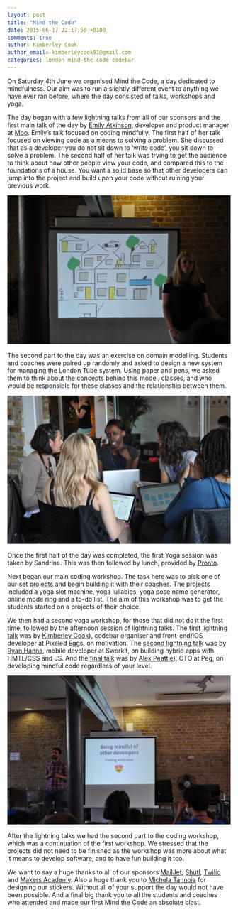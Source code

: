 ```yaml
---
layout: post
title: "Mind the Code"
date: 2015-06-17 22:17:50 +0100
comments: true
author: Kimberley Cook
author_email: kimberleycook91@gmail.com
categories: london mind-the-code codebar
---
```


On Saturday 4th June we organised Mind the Code, a day dedicated to mindfulness. Our aim was to run a slightly different event to anything we have ever ran before, where the day consisted of talks, workshops and yoga.

The day began with a few lightning talks from all of our sponsors and the first main talk of the day by [Emily Atkinson](https://twitter.com/emilyatk), developer and product manager at [Moo](http://uk.moo.com). Emily’s talk focused on coding mindfully. The first half of her talk focused on viewing code as a means to solving a problem. She discussed that as a developer you do not sit down to ‘write code’, you sit down to solve a problem. The second half of her talk was trying to get the audience to think about how other people view your code, and compared this to the foundations of a house. You want a solid base so that other developers can jump into the project and build upon your code without ruining your previous work. 

[![Mind the code - Emily Atkinson](/images/MTC-EmilyAtkinson.jpg)]()

The second part to the day was an exercise on domain modelling. Students and coaches were paired up randomly and asked to design a new system for managing the London Tube system. Using paper and pens, we asked them to think about the concepts behind this model, classes, and who would be responsible for these classes and the relationship between them. 

[![Mind the Code - Exercise 1](/images/MTC-Exercise1.jpg)]()

Once the first half of the day was completed, the first Yoga session was taken by Sandrine. This was then followed by lunch, provided by [Pronto](http://pronto.co.uk).

Next began our main coding workshop. The task here was to pick one of our set [projects](https://github.com/deniseyu/mind-the-code/tree/master/projects) and begin building it with their coaches. The projects included a yoga slot machine, yoga lullabies, yoga pose name generator, online mode ring and a to-do list. The aim of this workshop was to get the students started on a projects of their choice.  

We then had a second yoga workshop, for those that did not do it the first time, followed by the afternoon session of lightning talks. The [first lightning talk](http://slides.com/kimberleycook/motivation#/) was by [Kimberley Cook](https://twitter.com/kimberleycook91)), codebar organiser and front-end/iOS developer at Pixeled Eggs, on motivation. The [second lightning talk](http://gylippus.github.io/lightening-hybrid/#/) was by [Ryan Hanna](https://twitter.com/heryandotus), mobile developer at Sworkit, on building hybrid apps with HMTL/CSS and JS. And the [final talk](http://slides.com/alexpeattie/love#/) was by [Alex Peattie](https://twitter.com/alexpeattie)), CTO at Peg, on developing mindful code regardless of your level. 

[![Mind the Code - Alex Peattie](/images/MTC-lightning-talk.jpg)]()

After the lightning talks we had the second part to the coding workshop, which was a continuation of the first workshop. We stressed that the projects did not need to be finished as the workshop was more about what it means to develop software, and to have fun building it too.

We want to say a huge thanks to all of our sponsors [MailJet](http://mailjet.com), [Shutl](http://shutl.com/uk), [Twilio](https://www.twilio.com) and [Makers Academy](http://beta.makersacademy.com). Also a huge thank you to [Michela Tannoia](https://twitter.com/MintSugar) for designing our stickers. Without all of your support the day would not have been possible. And a final big thank you to all the students and coaches who attended and made our first Mind the Code an absolute blast. 
